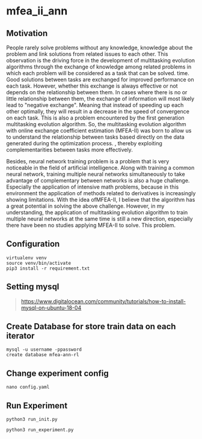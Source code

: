 # mfea_ii_ann
## Motivation
People rarely solve problems without any knowledge, knowledge about the problem and link solutions from related issues to each other. This observation is the driving force in the development of multitasking evolution algorithms through the exchange of knowledge among related problems in which each problem will be considered as a task that can be solved. time. Good solutions between tasks are exchanged for improved performance on each task. However, whether this exchange is always effective or not depends on the relationship between them. In cases where there is no or little relationship between them, the exchange of information will most likely lead to "negative exchange". Meaning that instead of speeding up each other optimally, they will result in a decrease in the speed of convergence on each task. This is also a problem encountered by the first generation multitasking evolution algorithm. So, the multitasking evolution algorithm with online exchange coefficient estimation (MFEA-II) was born to allow us to understand the relationship between tasks based directly on the data generated during the optimization process. , thereby exploiting complementarities between tasks more effectively.

Besides, neural network training problem is a problem that is very noticeable in the field of artificial intelligence. Along with training a common neural network, training multiple neural networks simultaneously to take advantage of complementary between networks is also a huge challenge. Especially the application of intensive math problems, because in this environment the application of methods related to derivatives is increasingly showing limitations. With the idea of ​​MFEA-II, I believe that the algorithm has a great potential in solving the above challenge. However, in my understanding, the application of multitasking evolution algorithm to train multiple neural networks at the same time is still a new direction, especially there have been no studies applying MFEA-II to solve. This problem.

## Configuration
```
virtualenv venv
source venv/bin/activate
pip3 install -r requirement.txt
```
## Setting mysql
> https://www.digitalocean.com/community/tutorials/how-to-install-mysql-on-ubuntu-18-04

## Create Database for store train data on each iterator
```
mysql -u username -ppassword
create database mfea-ann-rl
```

## Change experiment config
`nano config.yaml`

## Run Experiment
```
python3 run_init.py

python3 run_experiment.py
```
